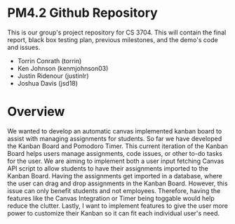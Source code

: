 # PM4.2 Github Repository
This is our group's project repository for CS 3704. This will contain the final report, black box testing plan, previous milestones, and the demo's code and issues.

- Torrin Conrath (torrin) 
- Ken Johnson (kenmjohnson03)
- Justin Ridenour (justinlr)
- Joshua Davis (jsd18) 

# Overview
We wanted to develop an automatic canvas implemented kanban board to assist with managing assignments for students. So far we have developed the Kanban Board and Pomodoro Timer. This current iteration of the Kanban Board helps users manage assignments, code issues, or other to-do tasks for the user. We are aiming to implement both a user input fetching Canvas API script to allow students to have their assignments imported to the Kanban Board. Having the assignments get imported in a database, where the user can drag and drop assignments in the Kanban Board. However, this issue can only benefit students and not employees. Therefore, having the features like the Canvas Integration or Timer being toggable would help reduce the clutter. Lastly, I want to implement features to give the user more power to customize their Kanban so it can fit each individual user's need.